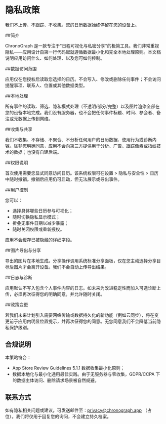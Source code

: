 # 隐私政策
我们不上传、不跟踪、不收集。您的日历数据始终停留在您的设备上。

##简介

ChronoGraph 是一款专注于"日程可视化与私密分享"的极简工具。我们非常重视隐私——应用设计自第一行代码起就遵循数据最小化和完全本地处理原则。本文档说明应用访问什么、如何处理、以及您可如何控制。
        
##数据访问范围

应用仅在您授权后读取您选择的日历。不会写入、修改或删除任何事件；不会访问提醒事项、联系人、位置或其他数据类型。

##本地处理

所有事件的读取、筛选、隐私模式处理（不透明/部分/完整）以及图片渲染全部在您的设备本地完成。我们没有服务器，也不会把任何事件标题、时间、参会者、备注或元数据上传到网络。
        
##收集与共享

我们不收集、不存储、不聚合、不分析任何用户的日历数据、使用行为或诊断内容。除非您明确同意，应用不会向第三方提供用于分析、广告、跟踪像素或指纹技术的数据；也没有自建后端。
        
##权限说明

首次使用需要您显式同意访问日历。该系统权限可在设置 > 隐私与安全性 > 日历 中随时撤销。撤销后应用仍可启动，但无法展示或导出事件。
        
##用户控制

您可以：
* 选择具体哪些日历参与可视化；
* 随时切换隐私显示模式；
* 折叠无事件日期以减少暴露；
* 随时关闭权限或重新授权。

应用不会缓存已被隐藏的详细字段。
        
##图片导出与分享

导出的图片在本地生成。分享操作调用系统标准分享面板，仅在您主动选择分享目标后图片才会离开设备。我们不会自动上传导出结果。
        
##日志与诊断

应用默认不写入包含个人事件内容的日志。如未来为改进稳定性而加入可选诊断上传，必须再次征得您的明确同意，并允许随时关闭。
        
##政策变更

若我们未来计划引入需要网络传输或数据持久化的新功能（例如云同步），将在变更前于应用内明显位置提示，并再次征得您的同意。无您同意我们不会降低当前隐私保护级别。
        
## 合规说明

本策略符合：
* App Store Review Guidelines 5.1.1 数据收集最小化原则；
* 数据本地化与最小化通用最佳实践。由于无服务器与零收集，GDPR/CCPA 下的数据主体访问、删除请求场景被自然规避。

## 联系方式

如有隐私相关问题或建议，可发送邮件至：privacy@chronograph.app （占位）。我们将仅用于回复您的询问，不会建立持久档案。
